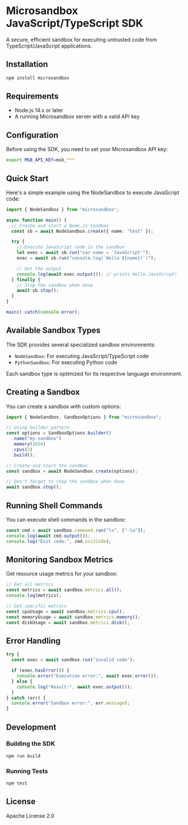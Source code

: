 # Microsandbox JavaScript/TypeScript SDK

A secure, efficient sandbox for executing untrusted code from TypeScript/JavaScript applications.

## Installation

```sh
npm install microsandbox
```

## Requirements

- Node.js 14.x or later
- A running Microsandbox server with a valid API key

## Configuration

Before using the SDK, you need to set your Microsandbox API key:

```sh
export MSB_API_KEY=msb_***
```

## Quick Start

Here's a simple example using the NodeSandbox to execute JavaScript code:

```typescript
import { NodeSandbox } from "microsandbox";

async function main() {
  // Create and start a Node.js sandbox
  const sb = await NodeSandbox.create({ name: "test" });

  try {
    // Execute JavaScript code in the sandbox
    let exec = await sb.run("var name = 'JavaScript'");
    exec = await sb.run("console.log(`Hello ${name}!`)");

    // Get the output
    console.log(await exec.output()); // prints Hello JavaScript!
  } finally {
    // Stop the sandbox when done
    await sb.stop();
  }
}

main().catch(console.error);
```

## Available Sandbox Types

The SDK provides several specialized sandbox environments:

- `NodeSandbox`: For executing JavaScript/TypeScript code
- `PythonSandbox`: For executing Python code

Each sandbox type is optimized for its respective language environment.

## Creating a Sandbox

You can create a sandbox with custom options:

```typescript
import { NodeSandbox, SandboxOptions } from "microsandbox";

// Using builder pattern
const options = SandboxOptions.builder()
  .name("my-sandbox")
  .memory(1024)
  .cpus(2)
  .build();

// Create and start the sandbox
const sandbox = await NodeSandbox.create(options);

// Don't forget to stop the sandbox when done
await sandbox.stop();
```

## Running Shell Commands

You can execute shell commands in the sandbox:

```typescript
const cmd = await sandbox.command.run("ls", ["-la"]);
console.log(await cmd.output());
console.log("Exit code:", cmd.exitCode);
```

## Monitoring Sandbox Metrics

Get resource usage metrics for your sandbox:

```typescript
// Get all metrics
const metrics = await sandbox.metrics.all();
console.log(metrics);

// Get specific metrics
const cpuUsage = await sandbox.metrics.cpu();
const memoryUsage = await sandbox.metrics.memory();
const diskUsage = await sandbox.metrics.disk();
```

## Error Handling

```typescript
try {
  const exec = await sandbox.run("invalid code");

  if (exec.hasError()) {
    console.error("Execution error:", await exec.error());
  } else {
    console.log("Result:", await exec.output());
  }
} catch (err) {
  console.error("Sandbox error:", err.message);
}
```

## Development

### Building the SDK

```sh
npm run build
```

### Running Tests

```sh
npm test
```

## License

Apache License 2.0
